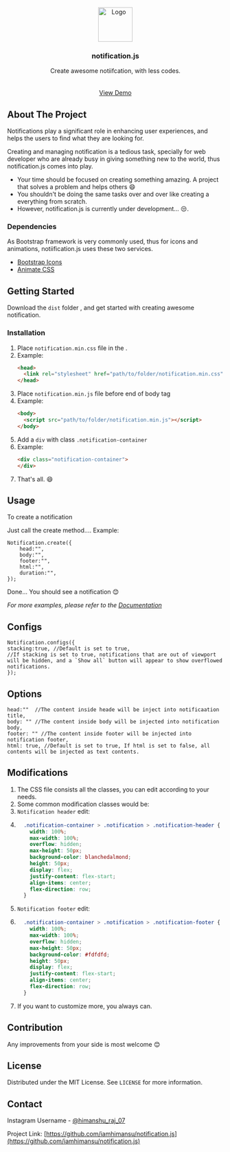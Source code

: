 

<!-- PROJECT LOGO -->
<br />
<p align="center">
  <a href="https://iamhimansu.github.io/notification.js/">
    <img src="./images/notification.png" alt="Logo" width="80" height="80">
  </a>

  <h3 align="center">notification.js</h3>

  <p align="center">
    Create awesome notiifcation, with less codes.
    <br />
    <br />
    <br />
    <a href="https://iamhimansu.github.io/notification.js/">View Demo</a>
  </p>
</p>



<!-- ABOUT THE PROJECT -->
## About The Project


Notifications play a significant role in enhancing user experiences, and helps the users to find what they are looking for.

Creating and managing notification is a tedious task, specially for web developer who are already busy in giving something new to the world, thus notification.js comes into play.


* Your time should be focused on creating something amazing. A project that solves a problem and helps others :smile:
* You shouldn't be doing the same tasks over and over like creating a everything from scratch.
* However, notification.js is currently under development... 😒. 


### Dependencies
As Bootstrap framework is very commonly used, thus for icons and animations, notiification.js uses these two services.
* [Bootstrap Icons](https://icons.getbootstrap.com)
* [Animate CSS](https://animate.style)



<!-- GETTING STARTED -->
## Getting Started

Download the ```dist``` folder , and get started with creating awesome notification.

### Installation

1. Place `notification.min.css` file in the <head></head>.
2. Example: 
    ```HTML
    <head>
      <link rel="stylesheet" href="path/to/folder/notification.min.css" />
    </head>
    ```
3. Place `notification.min.js` file before end of body tag
4. Example:
    ```HTML
    <body>    
      <script src="path/to/folder/notification.min.js"></script>
    </body>
    ```
5. Add a `div` with class `.notification-container`
6. Example:
    ```HTML
    <div class="notification-container">
    </div>
   ```
 7. That's all. :smile:

<!-- USAGE EXAMPLES -->
## Usage

  To create a notification
  
  Just call the create method....
  Example: 
  ```JS
  Notification.create({
      head:"",
      body:"",
      footer:"",
      html:"",
      duration:"",
  });
  ```
  
Done... You should see a notification :blush:

_For more examples, please refer to the [Documentation](https://iamhimansu.github.io/notification.js/.com)_
## Configs
  ```JS
  Notification.configs({
  stacking:true, //Default is set to true, 
  //If stacking is set to true, notifications that are out of viewport will be hidden, and a `Show all` button will appear to show overflowed notifications. 
  });
  ```
## Options 

  ```JS
  head:""  //The content inside heade will be inject into notificaation title,
  body: "" //The content inside body will be injected into notification body,
  footer: "" //The content inside footer will be injected into notification footer,
  html: true, //Default is set to true, If html is set to false, all contents will be injected as text contents.
  ```
 ## Modifications
 1. The CSS file consists all the classes, you can edit according to your needs.
 2. Some common modification classes would be:
 3. `Notification header` edit:
 4. ```CSS
      .notification-container > .notification > .notification-header {
        width: 100%;
        max-width: 100%;
        overflow: hidden;
        max-height: 50px;
        background-color: blanchedalmond;
        height: 50px;
        display: flex;
        justify-content: flex-start;
        align-items: center;
        flex-direction: row;
      }
    ```
 5. `Notification footer` edit:
 6. ```CSS
      .notification-container > .notification > .notification-footer {
        width: 100%;
        max-width: 100%;
        overflow: hidden;
        max-height: 50px;
        background-color: #fdfdfd;
        height: 50px;
        display: flex;
        justify-content: flex-start;
        align-items: center;
        flex-direction: row;
      }
    ```
7. If you want to customize more, you always can.
 
 ## Contribution
 Any improvements from your side is most welcome :blush:
 
<!-- LICENSE -->
## License

Distributed under the MIT License. See `LICENSE` for more information.



<!-- CONTACT -->
## Contact

Instagram Username - [@himanshu_raj_07](https://www.instagram.com/himanshu_raj_07)

Project Link: [https://github.com/iamhimansu/notification.js](https://github.com/iamhimansu/notification.js)
